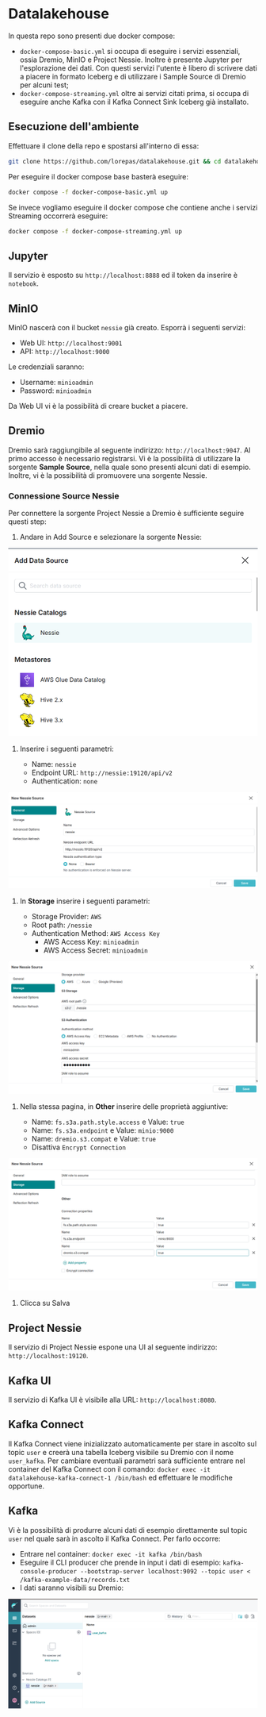 # Datalakehouse

In questa repo sono presenti due docker compose:

- `docker-compose-basic.yml` si occupa di eseguire i servizi essenziali, ossia Dremio, MinIO e Project Nessie. Inoltre è presente Jupyter per l'esplorazione dei dati. Con questi servizi l'utente è libero di scrivere dati a piacere in formato Iceberg e di utilizzare i Sample Source di Dremio per alcuni test;
- `docker-compose-streaming.yml` oltre ai servizi citati prima, si occupa di eseguire anche Kafka con il Kafka Connect Sink Iceberg già installato.

## Esecuzione dell'ambiente

Effettuare il clone della repo e spostarsi all'interno di essa:

```bash
git clone https://github.com/lorepas/datalakehouse.git && cd datalakehouse
```

Per eseguire il docker compose base basterà eseguire:

```bash
docker compose -f docker-compose-basic.yml up
```

Se invece vogliamo eseguire il docker compose che contiene anche i servizi Streaming occorrerà eseguire:

```bash
docker compose -f docker-compose-streaming.yml up
```

## Jupyter

Il servizio è esposto su `http://localhost:8888` ed il token da inserire è `notebook`.

## MinIO

MinIO nascerà con il bucket `nessie` già creato. Esporrà i seguenti servizi:

- Web UI: `http://localhost:9001`
- API: `http://localhost:9000`

Le credenziali saranno:

- Username: `minioadmin`
- Password: `minioadmin`

Da Web UI vi è la possibilità di creare bucket a piacere.

## Dremio

Dremio sarà raggiungibile al seguente indirizzo: `http://localhost:9047`. Al primo accesso è necessario registrarsi. Vi è la possibilità di utilizzare la sorgente **Sample Source**, nella quale sono presenti alcuni dati di esempio. Inoltre, vi è la possibilità di promuovere una sorgente Nessie.

### Connessione Source Nessie

Per connettere la sorgente Project Nessie a Dremio è sufficiente seguire questi step:

1. Andare in Add Source e selezionare la sorgente Nessie:

![source](img/conn1.png)

1. Inserire i seguenti parametri:

    - Name: `nessie`
    - Endpoint URL: `http://nessie:19120/api/v2`
    - Authentication: `none`

![source-1](img/conn2.png)

1. In **Storage** inserire i seguenti parametri:
  
    - Storage Provider: `AWS`
    - Root path: `/nessie`
    - Authentication Method: `AWS Access Key`
      - AWS Access Key: `minioadmin`
      - AWS Access Secret: `minioadmin`

![source-2](img/conn3.png)

1. Nella stessa pagina, in **Other** inserire delle proprietà aggiuntive:

    - Name: `fs.s3a.path.style.access` e Value: `true`
    - Name: `fs.s3a.endpoint` e Value: `minio:9000`
    - Name: `dremio.s3.compat` e Value: `true`
    - Disattiva `Encrypt Connection`

![source-3](img/conn4.png)

1. Clicca su Salva

## Project Nessie

Il servizio di Project Nessie espone una UI al seguente indirizzo: `http://localhost:19120`.

## Kafka UI

Il servizio di Kafka UI è visibile alla URL: `http://localhost:8080`.

## Kafka Connect

Il Kafka Connect viene inizializzato automaticamente per stare in ascolto sul topic `user` e creerà una tabella Iceberg visibile su Dremio con il nome `user_kafka`. Per cambiare eventuali parametri sarà sufficiente entrare nel container del Kafka Connect con il comando: `docker exec -it datalakehouse-kafka-connect-1 /bin/bash` ed effettuare le modifiche opportune.

## Kafka

Vi è la possibilità di produrre alcuni dati di esempio direttamente sul topic `user` nel quale sarà in ascolto il Kafka Connect. Per farlo occorre:

- Entrare nel container: `docker exec -it kafka /bin/bash`
- Eseguire il CLI producer che prende in input i dati di esempio: `kafka-console-producer --bootstrap-server localhost:9092 --topic user < /kafka-example-data/records.txt`
- I dati saranno visibili su Dremio:

![final](img/kafka-dremio.png)

